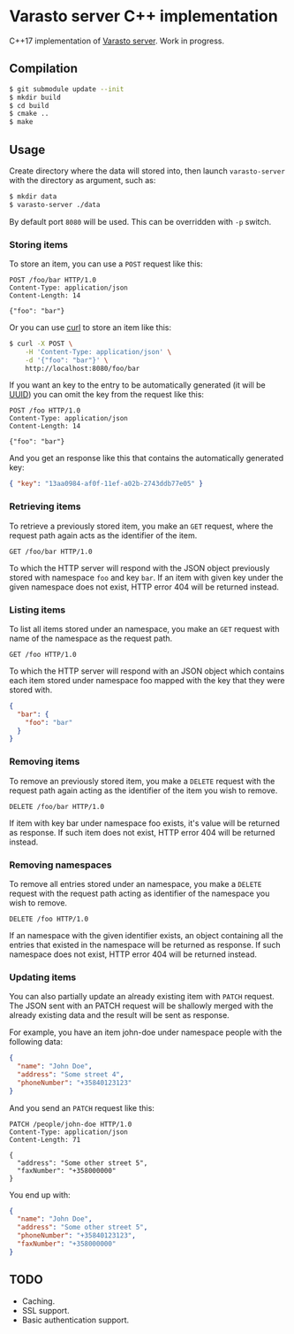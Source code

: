 # Varasto server C++ implementation

C++17 implementation of [Varasto server]. Work in progress.

[Varasto server]: https://www.npmjs.com/package/@varasto/server

## Compilation

```bash
$ git submodule update --init
$ mkdir build
$ cd build
$ cmake ..
$ make
```

## Usage

Create directory where the data will stored into, then launch `varasto-server`
with the directory as argument, such as:

```bash
$ mkdir data
$ varasto-server ./data
```

By default port `8080` will be used. This can be overridden with `-p` switch.

### Storing items

To store an item, you can use a `POST` request like this:

```http
POST /foo/bar HTTP/1.0
Content-Type: application/json
Content-Length: 14

{"foo": "bar"}
```

Or you can use [curl] to store an item like this:

```bash
$ curl -X POST \
    -H 'Content-Type: application/json' \
    -d '{"foo": "bar"}' \
    http://localhost:8080/foo/bar
```

[curl]: https://curl.haxx.se/

If you want an key to the entry to be automatically generated (it will be
[UUID]) you can omit the key from the request like this:

```http
POST /foo HTTP/1.0
Content-Type: application/json
Content-Length: 14

{"foo": "bar"}
```

And you get an response like this that contains the automatically generated
key:

```json
{ "key": "13aa0984-af0f-11ef-a02b-2743ddb77e05" }
```

[UUID]: https://en.wikipedia.org/wiki/Universally_unique_identifier

### Retrieving items

To retrieve a previously stored item, you make an `GET` request, where the
request path again acts as the identifier of the item.

```http
GET /foo/bar HTTP/1.0
```

To which the HTTP server will respond with the JSON object previously stored
with namespace `foo` and key `bar`. If an item with given key under the given
namespace does not exist, HTTP error 404 will be returned instead.

### Listing items

To list all items stored under an namespace, you make an `GET` request with
name of the namespace as the request path.

```http
GET /foo HTTP/1.0
```

To which the HTTP server will respond with an JSON object which contains each
item stored under namespace foo mapped with the key that they were stored with.

```json
{
  "bar": {
    "foo": "bar"
  }
}
```

### Removing items

To remove an previously stored item, you make a `DELETE` request with the
request path again acting as the identifier of the item you wish to remove.

```http
DELETE /foo/bar HTTP/1.0
```

If item with key bar under namespace foo exists, it's value will be returned
as response. If such item does not exist, HTTP error 404 will be returned
instead.

### Removing namespaces

To remove all entries stored under an namespace, you make a `DELETE` request
with the request path acting as identifier of the namespace you wish to remove.

```http
DELETE /foo HTTP/1.0
```

If an namespace with the given identifier exists, an object containing all the
entries that existed in the namespace will be returned as response. If such
namespace does not exist, HTTP error 404 will be returned instead.

### Updating items

You can also partially update an already existing item with `PATCH` request.
The JSON sent with an PATCH request will be shallowly merged with the already
existing data and the result will be sent as response.

For example, you have an item john-doe under namespace people with the following data:

```json
{
  "name": "John Doe",
  "address": "Some street 4",
  "phoneNumber": "+35840123123"
}
```

And you send an `PATCH` request like this:

```http
PATCH /people/john-doe HTTP/1.0
Content-Type: application/json
Content-Length: 71

{
  "address": "Some other street 5",
  "faxNumber": "+358000000"
}
```

You end up with:

```json
{
  "name": "John Doe",
  "address": "Some other street 5",
  "phoneNumber": "+35840123123",
  "faxNumber": "+358000000"
}
```

## TODO

- Caching.
- SSL support.
- Basic authentication support.
